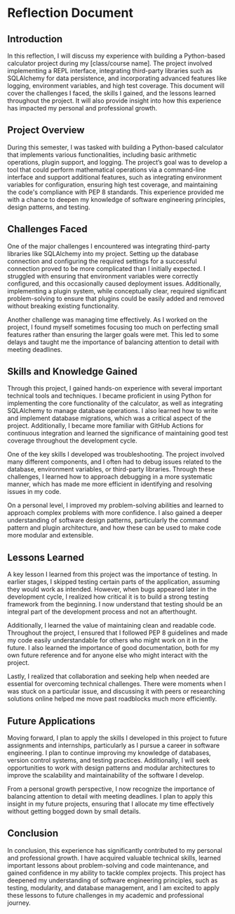 # Reflection Document
## Introduction
In this reflection, I will discuss my experience with building a Python-based calculator project during my [class/course name]. The project involved implementing a REPL interface, integrating third-party libraries such as SQLAlchemy for data persistence, and incorporating advanced features like logging, environment variables, and high test coverage. This document will cover the challenges I faced, the skills I gained, and the lessons learned throughout the project. It will also provide insight into how this experience has impacted my personal and professional growth.

## Project Overview
During this semester, I was tasked with building a Python-based calculator that implements various functionalities, including basic arithmetic operations, plugin support, and logging. The project’s goal was to develop a tool that could perform mathematical operations via a command-line interface and support additional features, such as integrating environment variables for configuration, ensuring high test coverage, and maintaining the code's compliance with PEP 8 standards. This experience provided me with a chance to deepen my knowledge of software engineering principles, design patterns, and testing.

## Challenges Faced
One of the major challenges I encountered was integrating third-party libraries like SQLAlchemy into my project. Setting up the database connection and configuring the required settings for a successful connection proved to be more complicated than I initially expected. I struggled with ensuring that environment variables were correctly configured, and this occasionally caused deployment issues. Additionally, implementing a plugin system, while conceptually clear, required significant problem-solving to ensure that plugins could be easily added and removed without breaking existing functionality.

Another challenge was managing time effectively. As I worked on the project, I found myself sometimes focusing too much on perfecting small features rather than ensuring the larger goals were met. This led to some delays and taught me the importance of balancing attention to detail with meeting deadlines.

## Skills and Knowledge Gained
Through this project, I gained hands-on experience with several important technical tools and techniques. I became proficient in using Python for implementing the core functionality of the calculator, as well as integrating SQLAlchemy to manage database operations. I also learned how to write and implement database migrations, which was a critical aspect of the project. Additionally, I became more familiar with GitHub Actions for continuous integration and learned the significance of maintaining good test coverage throughout the development cycle.

One of the key skills I developed was troubleshooting. The project involved many different components, and I often had to debug issues related to the database, environment variables, or third-party libraries. Through these challenges, I learned how to approach debugging in a more systematic manner, which has made me more efficient in identifying and resolving issues in my code.

On a personal level, I improved my problem-solving abilities and learned to approach complex problems with more confidence. I also gained a deeper understanding of software design patterns, particularly the command pattern and plugin architecture, and how these can be used to make code more modular and extensible.

## Lessons Learned
A key lesson I learned from this project was the importance of testing. In earlier stages, I skipped testing certain parts of the application, assuming they would work as intended. However, when bugs appeared later in the development cycle, I realized how critical it is to build a strong testing framework from the beginning. I now understand that testing should be an integral part of the development process and not an afterthought.

Additionally, I learned the value of maintaining clean and readable code. Throughout the project, I ensured that I followed PEP 8 guidelines and made my code easily understandable for others who might work on it in the future. I also learned the importance of good documentation, both for my own future reference and for anyone else who might interact with the project.

Lastly, I realized that collaboration and seeking help when needed are essential for overcoming technical challenges. There were moments when I was stuck on a particular issue, and discussing it with peers or researching solutions online helped me move past roadblocks much more efficiently.

## Future Applications
Moving forward, I plan to apply the skills I developed in this project to future assignments and internships, particularly as I pursue a career in software engineering. I plan to continue improving my knowledge of databases, version control systems, and testing practices. Additionally, I will seek opportunities to work with design patterns and modular architectures to improve the scalability and maintainability of the software I develop.

From a personal growth perspective, I now recognize the importance of balancing attention to detail with meeting deadlines. I plan to apply this insight in my future projects, ensuring that I allocate my time effectively without getting bogged down by small details.

## Conclusion
In conclusion, this experience has significantly contributed to my personal and professional growth. I have acquired valuable technical skills, learned important lessons about problem-solving and code maintenance, and gained confidence in my ability to tackle complex projects. This project has deepened my understanding of software engineering principles, such as testing, modularity, and database management, and I am excited to apply these lessons to future challenges in my academic and professional journey.
